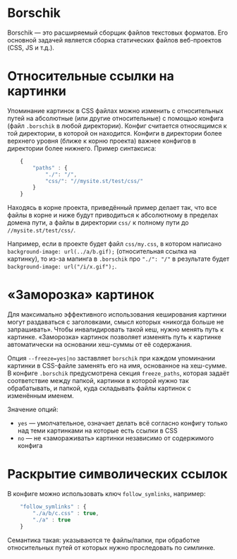 # Borschik

Borschik — это расширяемый сборщик файлов текстовых форматов.
Его основной задачей является сборка статических файлов веб-проектов (CSS, JS и т.д.).

# Относительные ссылки на картинки

Упоминание картинок в CSS файлах можно изменить с относительных путей на абсолютные (или другие относительные) с помощью конфига (файл `.borschik` в любой директории). Конфиг считается относящимся к той директории, в которой он находится. Конфиги в директории более верхнего уровня (ближе к корню проекта) важнее конфигов в директории более нижнего. Пример синтаксиса:

```js
    {
        "paths" : {
            "./": "/",
            "css/": "//mysite.st/test/css/"
        }
    }
```

Находяcь в корне проекта, приведённый пример делает так, что все файлы в корне и ниже будут приводиться к абсолютному в пределах домена пути, а файлы в директории `css/` к полному пути до `//mysite.st/test/css/`.

Например, если в проекте будет файл `css/my.css`, в котором написано `background-image: url(../a/b.gif);` (относительная ссылка на картинку), то из-за мапинга в `.borschik` про `"./": "/"` в результате будет `background-image: url("/i/x.gif");`.

# «Заморозка» картинок

Для максимально эффективного использования кеширования картинки могут раздаваться с заголовками, смысл которых «никогда больше не запрашивать». Чтобы инвалидировать такой кеш, нужно менять путь к картинке. «Заморозка» картинок позволяет изменять путь к картинке автоматически на основании хеш-суммы от её содержания.

Опция `--freeze=yes|no` заставляет `borschik` при каждом упоминании картинки в CSS-файле заменять его на имя, основанное на хеш-сумме. В конфиге `.borschik` предусмотрена секция `freeze_paths`, которая задаёт соответствие между папкой, картинки в которой нужно так обрабатывать, и папкой, куда складывать файлы картинок с изменённым именем.

Значение опций:

* `yes` — умолчательное, означает делать всё согласно конфигу только над теми картинками на которые есть ссылки в CSS
* `no` — не «замораживать» картинки независимо от содержимого конфига

# Раскрытие символических ссылок  

В конфиге можно использовать ключ `follow_symlinks`, например:

```js
    "follow_symlinks" : {
        "./a/b/c.css" : true,
        "./a" : true
    }
```

Семантика такая: указываются те файлы/папки, при обработке относительных путей от которых нужно проследовать по симлинке.
